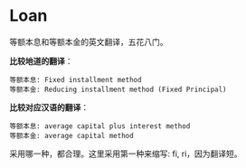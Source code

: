 # Loan

等额本息和等额本金的英文翻译，五花八门。

**比较地道的翻译**：

    等额本息: Fixed installment method
    等额本金: Reducing installment method (Fixed Principal)

**比较对应汉语的翻译**：

    等额本息: average capital plus interest method
    等额本金: average capital method

采用哪一种，都合理。这里采用第一种来缩写: fi, ri，因为翻译短。
